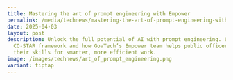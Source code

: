 ```yaml
---
title: Mastering the art of prompt engineering with Empower
permalink: /media/technews/mastering-the-art-of-prompt-engineering-with-empower/
date: 2025-04-03
layout: post
description: Unlock the full potential of AI with prompt engineering. Learn the
  CO-STAR framework and how GovTech’s Empower team helps public officers enhance
  their skills for smarter, more efficient work.
image: /images/technews/art_of_prompt_engineering.png
variant: tiptap
---
```

